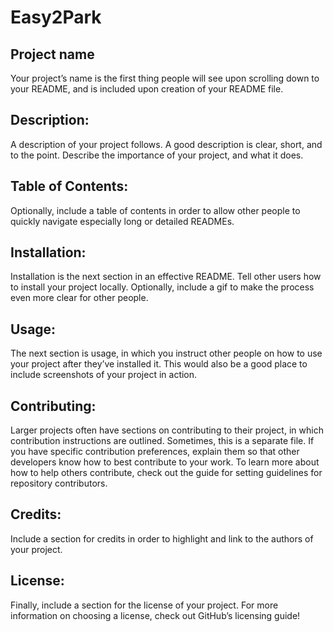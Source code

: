 # Easy2Park

## Project name
 Your project’s name is the first thing people will see upon scrolling down to your README, and is included upon creation of your README file.

## Description:
 A description of your project follows. A good description is clear, short, and to the point. Describe the importance of your project, and what it does.

## Table of Contents: 
 Optionally, include a table of contents in order to allow other people to quickly navigate especially long or detailed READMEs.

## Installation:
 Installation is the next section in an effective README. Tell other users how to install your project locally. Optionally, include a gif to make the process even more clear for other people.

## Usage: 
The next section is usage, in which you instruct other people on how to use your project after they’ve installed it. This would also be a good place to include screenshots of your project in action.

## Contributing:
 Larger projects often have sections on contributing to their project, in which contribution instructions are outlined. Sometimes, this is a separate file. If you have specific contribution preferences, explain them so that other developers know how to best contribute to your work. To learn more about how to help others contribute, check out the guide for setting guidelines for repository contributors.

## Credits:
 Include a section for credits in order to highlight and link to the authors of your project.

## License:
 Finally, include a section for the license of your project. For more information on choosing a license, check out GitHub’s licensing guide!

